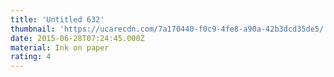 ```yaml
---
title: 'Untitled 632'
thumbnail: 'https://ucarecdn.com/7a170440-f0c9-4fe8-a90a-42b3dcd35de5/'
date: 2015-06-28T07:24:45.000Z
material: Ink on paper
rating: 4
---
```

